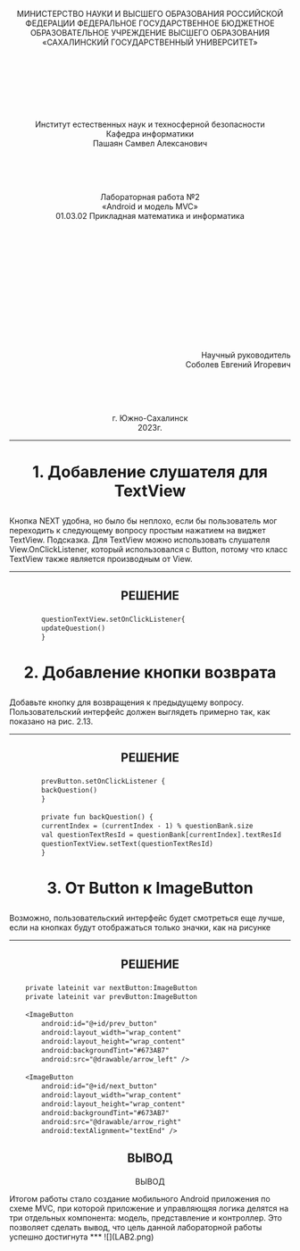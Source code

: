 <p align = "center">МИНИСТЕРСТВО НАУКИ И ВЫСШЕГО ОБРАЗОВАНИЯ
РОССИЙСКОЙ ФЕДЕРАЦИИ
ФЕДЕРАЛЬНОЕ ГОСУДАРСТВЕННОЕ БЮДЖЕТНОЕ
ОБРАЗОВАТЕЛЬНОЕ УЧРЕЖДЕНИЕ ВЫСШЕГО ОБРАЗОВАНИЯ
«САХАЛИНСКИЙ ГОСУДАРСТВЕННЫЙ УНИВЕРСИТЕТ»</p>
<br><br><br><br><br><br>
<p align = "center"> Институт естественных наук и техносферной безопасности <br> Кафедра информатики <br> Пашаян Самвел Алексанович </p>
<br><br><br>
<p align = "center"> Лабораторная работа №2 <br> «Android и модель MVC» <br> 01.03.02 Прикладная математика и информатика</p>
<br><br><br><br><br><br><br><br><br><br><br><br>
<p align = "right"> Научный руководитель <br>
Соболев Евгений Игоревич</p>
<br><br><br>
<p align = "center">  г. Южно-Сахалинск <br> 2023г. </p>

***
# <p align = "center"> 1. Добавление слушателя для TextView </p>
Кнопка NEXT удобна, но было бы неплохо, если бы пользователь мог переходить к следующему вопросу простым нажатием на виджет TextView. 
Подсказка. Для TextView можно использовать слушателя View.OnClickListener, который использовался с Button, потому что класс TextView также является производным от View. 
***
## <p align = "center"> РЕШЕНИЕ </p>
            questionTextView.setOnClickListener{
            updateQuestion()
            }
# <p align = "center"> 2. Добавление кнопки возврата </p>
Добавьте кнопку для возвращения к предыдущему вопросу. Пользовательский интерфейс должен выглядеть примерно так, как показано на рис. 2.13. 
***
## <p align = "center"> РЕШЕНИЕ </p>
            prevButton.setOnClickListener {
            backQuestion()
            }

            private fun backQuestion() {
            currentIndex = (currentIndex - 1) % questionBank.size
            val questionTextResId = questionBank[currentIndex].textResId
            questionTextView.setText(questionTextResId)
            }
# <p align = "center"> 3. От Button к ImageButton </p>
Возможно, пользовательский интерфейс будет смотреться еще лучше, если на кнопках будут отображаться только значки, как на рисунке
***
## <p align = "center"> РЕШЕНИЕ </p>
        private lateinit var nextButton:ImageButton
        private lateinit var prevButton:ImageButton

        <ImageButton
            android:id="@+id/prev_button"
            android:layout_width="wrap_content"
            android:layout_height="wrap_content"
            android:backgroundTint="#673AB7"
            android:src="@drawable/arrow_left" />

        <ImageButton
            android:id="@+id/next_button"
            android:layout_width="wrap_content"
            android:layout_height="wrap_content"
            android:backgroundTint="#673AB7"
            android:src="@drawable/arrow_right"
            android:textAlignment="textEnd" />

## <p align = "center"> ВЫВОД </p>      
<p align = "center" > ВЫВОД </p>
Итогом работы стало создание мобильного Android приложения по схеме MVC, при которой приложение и управляющяя логика делятся на три отдельных компонента: модель, представление и контроллер. Это позволяет сделать вывод, что цель данной лабораторной работы успешно достигнута
***  
![](LAB2.png)